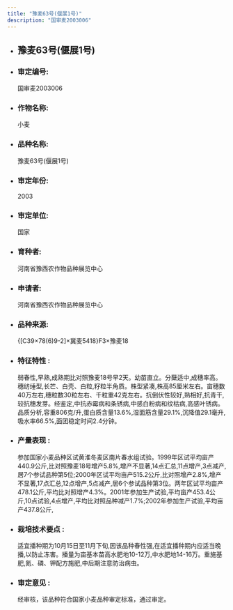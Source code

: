 ```yaml
---
title: "豫麦63号(偃展1号)"
description: "国审麦2003006"
---
```

* ## 豫麦63号(偃展1号)
* ###  审定编号:  
   国审麦2003006

*  ### 作物名称:  
   小麦

*   ###  品种名称: 
    豫麦63号(偃展1号)

*   ### 审定年份: 
    2003

*   ### 审定单位:  
    国家

*   ### 育种者:  
    河南省豫西农作物品种展览中心

*   ### 申请者:  
    河南省豫西农作物品种展览中心

*   ### 品种来源:  
    {[C39×78(6)9-2]×冀麦5418}F3×豫麦18

*   ### 特征特性 : 
    弱春性,早熟,成熟期比对照豫麦18号早2天。幼苗直立。分蘖适中,成穗率高。穗纺缍型,长芒、白壳、白粒,籽粒半角质。株型紧凑,株高85厘米左右。亩穗数40万左右,穗粒数30粒左右、千粒重42克左右。抗倒伏性较好,熟相好,抗青干,较抗穗发芽。经鉴定,中抗赤霉病和条锈病,中感白粉病和纹枯病,高感叶锈病。品质分析,容重806克/升,蛋白质含量13.6%,湿面筋含量29.1%,沉降值29.1毫升,吸水率66.5%,面团稳定时间2.4分钟。

*   ### 产量表现 : 
    参加国家小麦品种区试黄淮冬麦区南片春水组试验。1999年区试平均亩产440.9公斤,比对照豫麦18号增产5.8%,增产不显著,14点汇总,11点增产,3点减产,居7个参试品种第5位;2000年区试平均亩产515.2公斤,比对照增产2.8%,增产不显著,17点汇总,12点增产,5点减产,居6个参试品种第3位。两年区试平均亩产478.1公斤,平均比对照增产4.3%。2001年参加生产试验,平均亩产453.4公斤,10点试验,4点增产,平均比对照品种减产1.7%;2002年参加生产试验,平均亩产437.8公斤,

*   ### 栽培技术要点 : 
    适宜播种期为10月15日至11月下旬,因该品种春性强,在适宜播种期内应适当晚播,以防止冻害。播量为亩基本苗高水肥地10-12万,中水肥地14-16万。重施基肥,氮、磷、钾配方施肥,中后期注意防治病虫。

*   ### 审定意见 : 
    经审核，该品种符合国家小麦品种审定标准，通过审定。
